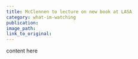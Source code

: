 ```yaml
---
title: McClennen to lecture on new book at LASA
category: what-im-watching
publication:
image_path:
link_to_original:
---
```

content here